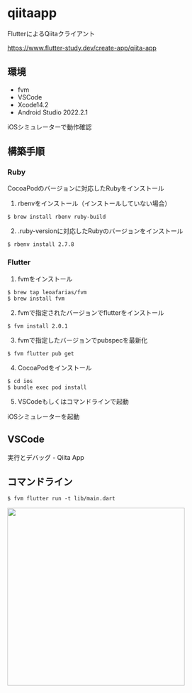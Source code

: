 # qiitaapp

FlutterによるQiitaクライアント

https://www.flutter-study.dev/create-app/qiita-app

## 環境

* fvm
* VSCode
* Xcode14.2
* Android Studio 2022.2.1

iOSシミュレーターで動作確認

## 構築手順

### Ruby

CocoaPodのバージョンに対応したRubyをインストール

1. rbenvをインストール（インストールしていない場合）

```
$ brew install rbenv ruby-build
```

2. .ruby-versionに対応したRubyのバージョンをインストール

```
$ rbenv install 2.7.8
```

### Flutter

1. fvmをインストール

```
$ brew tap leoafarias/fvm
$ brew install fvm
```

2. fvmで指定されたバージョンでflutterをインストール

```
$ fvm install 2.0.1
```

3. fvmで指定したバージョンでpubspecを最新化

```
$ fvm flutter pub get
```

4. CocoaPodをインストール

```
$ cd ios
$ bundle exec pod install
```

5. VSCodeもしくはコマンドラインで起動

iOSシミュレーターを起動

## VSCode

実行とデバッグ - Qiita App

## コマンドライン

```
$ fvm flutter run -t lib/main.dart
```

<img src="https://github.com/arcadit/flutter-study-samples/assets/8144028/0e9367e6-043d-484e-a4e1-db324f6fc266" width="400" />
